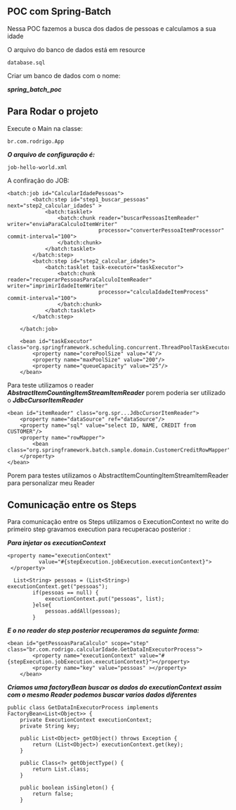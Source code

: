 ## POC com Spring-Batch ##

Nessa POC fazemos a busca dos dados de pessoas e calculamos a sua idade


O arquivo do banco de dados está em resource
```
database.sql
```

Criar um banco de dados com o nome:

 ***spring_batch_poc***

## Para Rodar o projeto

Execute o Main na classe:

```
br.com.rodrigo.App
```

***O arquivo de configuração é:***

```
job-hello-world.xml
```
A confiração do JOB:

```
<batch:job id="CalcularIdadePessoas">
        <batch:step id="step1_buscar_pessoas" next="step2_calcular_idades" >
            <batch:tasklet>
                <batch:chunk reader="buscarPessoasItemReader" writer="enviaParaCalculoItemWriter"
                             processor="converterPessoaItemProcessor" commit-interval="100">
                </batch:chunk>
            </batch:tasklet>
        </batch:step>
        <batch:step id="step2_calcular_idades">
            <batch:tasklet task-executor="taskExecutor">
                <batch:chunk reader="recuperarPessoasParaCalculoItemReader" writer="imprimirIdadeItemWriter"
                             processor="calculaIdadeItemProcess" commit-interval="100">
                </batch:chunk>
            </batch:tasklet>
        </batch:step>

    </batch:job>

    <bean id="taskExecutor" class="org.springframework.scheduling.concurrent.ThreadPoolTaskExecutor">
        <property name="corePoolSize" value="4"/>
        <property name="maxPoolSize" value="200"/>
        <property name="queueCapacity" value="25"/>
    </bean>
```


Para teste utilizamos o reader ***AbstractItemCountingItemStreamItemReader*** porem poderia ser utilizado o ***JdbcCursorItemReader***

```
<bean id="itemReader" class="org.spr...JdbcCursorItemReader">
    <property name="dataSource" ref="dataSource"/>
    <property name="sql" value="select ID, NAME, CREDIT from CUSTOMER"/>
    <property name="rowMapper">
        <bean class="org.springframework.batch.sample.domain.CustomerCreditRowMapper"/>
    </property>
</bean>
```

Porem para testes utilizamos o AbstractItemCountingItemStreamItemReader para personalizar meu Reader


## Comunicação entre os Steps

Para comunicação entre os Steps utilizamos o ExecutionContext no write do primeiro step gravamos execution para recuperacao posterior :


***Para injetar os executionContext***
```
<property name="executionContext"
          value="#{stepExecution.jobExecution.executionContext}">
 </property>
```

```
  List<String> pessoas = (List<String>) executionContext.get("pessoas");
        if(pessoas == null) {
            executionContext.put("pessoas", list);
        }else{
            pessoas.addAll(pessoas);
        }
```

***E o no reader do step posterior recuperamos da seguinte forma:***

```
<bean id="getPessoasParaCalculo" scope="step" class="br.com.rodrigo.calcularIdade.GetDataInExecutorProcess">
        <property name="executionContext" value="#{stepExecution.jobExecution.executionContext}"></property>
        <property name="key" value="pessoas" ></property>
    </bean>
```

***Criamos uma factoryBean buscar os dados do executionContext assim com o mesmo Reader podemos buscar varios dados diferentes***

```
public class GetDataInExecutorProcess implements FactoryBean<List<Object>> {
    private ExecutionContext executionContext;
    private String key;

    public List<Object> getObject() throws Exception {
        return (List<Object>) executionContext.get(key);
    }

    public Class<?> getObjectType() {
        return List.class;
    }

    public boolean isSingleton() {
        return false;
    }
```
